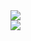 <div>
  <a href="https://github.com/toghrul-nasirli/">
    <div> 
      <img align="center" src="https://github-readme-stats.vercel.app/api?username=toghrul-nasirli&theme=midnight-purple&show_icons=true&count_private=true&hide_border=true&title_color=fff&icon_color=58a6ff&text_color=9f9f9f&bg_color=151515" />
    </div>
    <div>
      <img align="center" src="https://github-readme-stats.vercel.app/api/top-langs/?username=toghrul-nasirli&theme=midnight-purple&show_icons=true&count_private=true&hide_border=true&title_color=fff&icon_color=58a6ff&text_color=9f9f9f&bg_color=151515" />
    </div>
  </a>
</div>

